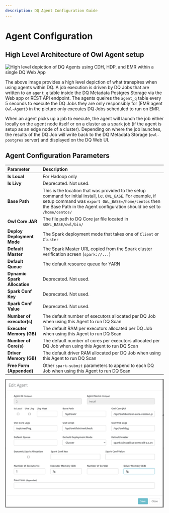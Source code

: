 ```yaml
---
description: DQ Agent Configuration Guide
---
```


# Agent Configuration

## High Level Architecture of Owl Agent setup <a id="high-level-architecture-of-owl-agent-setup"></a>

![High level depiction of DQ Agents using CDH, HDP, and EMR within a single DQ Web App](https://gblobscdn.gitbook.com/assets%2F-L_xJcI5Uc0S1x9JC6xQ%2F-LnU88TjMSmNDQQOzmga%2F-LnUBuNZqRfEFAzVhB0o%2FAgents%20%281%29.jpg?alt=media&token=3452698c-aeae-43e4-b730-b2b19e4dd1c5)

The above image provides a high level depiction of what transpires when using agents within DQ. A job execution is driven by DQ Jobs that are written to an `agent_q` table inside the DQ Metadata Postgres Storage via the Web app or REST API endpoint.  The agents queires the `agent_q` table every 5 seconds to execute the DQ Jobs they are only responsibly for \(EMR agent `Owl-Agent3` in the picture only executes DQ Jobs scheduled to run on EMR. 

When an agent picks up a job to execute, the agent will launch the job either locally on the agent node itself or on a cluster as a spark job \(if the agent is setup as an edge node of a cluster\). Depending on where the job launches, the results of the DQ Job will write back to the DQ Metadata Storage \(`owl-postgres` server\) and displayed on the DQ Web UI.

## Agent Configuration Parameters

| Parameter | Description |
| :--- | :--- |
| **Is Local** | For Hadoop only |
| **Is Livy** | Deprecated. Not used. |
| **Base Path** | This is the location that was provided to the setup command for initial install, i.e. `OWL_BASE`. For example, if setup command was `export OWL_BASE=/home/centos` then the Base Path in the Agent configuration should be set to `/home/centos/` |
| **Owl Core JAR** | The file path to DQ Core jar file located in `$OWL_BASE/owl/bin/` |
| **Deploy Deployment Mode** | The Spark deployment mode that takes one of `Client` or `Cluster` |
| **Default Master** | The Spark Master URL copied from the Spark cluster verification screen \(`spark://...`\)  |
| **Default Queue**  | The default resource queue for YARN |
| **Dynamic Spark Allocation** | Deprecated. Not used. |
| **Spark Conf Key** | Deprecated. Not used. |
| **Spark Conf Value** | Deprecated. Not used. |
| **Number of executor\(s\)** | The default number of executors allocated per DQ Job when using this Agent to run DQ Scan |
| **Executer Memory \(GB\)** | The default RAM per executors allocated per DQ Job when using this Agent to run DQ Scan |
| **Number of Core\(s\)** | The default number of cores per executors allocated per DQ Job when using this Agent to run DQ Scan |
| **Driver Memory \(GB\)** | The default driver RAM allocated per DQ Job when using this Agent to run DQ Scan |
| **Free Form \(Appended\)**  | Other `spark-submit` parameters to append to each DQ Job when using this Agent to run DQ Scan |

![](../.gitbook/assets/screenshot-2021-06-14-at-4.25.09-pm.png)



